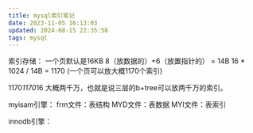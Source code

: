 ```yaml
---
title: mysql索引笔记
date: 2023-11-05 16:13:03
updated: 2024-08-15 22:35:58
tags: mysql
---
```


索引存储：
一个页默认是16KB
8（放数据的）+6（放置指针的） = 14B
16 * 1024 / 14B = 1170 (一个页可以放大概1170个索引)

1170*1170*16  大概两千万，也就是说三层的b+tree可以放两千万的索引。


myisam引擎：
frm文件：表结构
MYD文件：表数据
MYI文件：表索引

innodb引擎：
